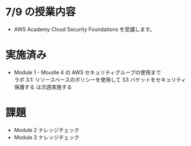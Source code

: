 # 7/9 の授業内容
- AWS Academy Cloud Security Foundations を受講します。  

# 実施済み
- Module 1 - Moudle 4 の AWS セキュリティグループの使用まで  
  ラボ 3.1: リソースベースのポリシーを使用して S3 バケットをセキュリティ保護する は次週実施する

# 課題
- Module 2 ナレッジチェック
- Module 3 ナレッジチェック
